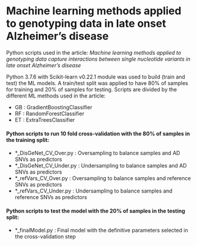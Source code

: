 # Machine learning methods applied to genotyping data in late onset Alzheimer’s disease

Python scripts used in the article: *Machine learning methods applied to genotyping data capture interactions between single nucleotide variants in late onset Alzheimer’s disease* 

Python 3.7.6 with Scikit-learn v0.22.1 module was used to build (train and test) the ML models. A train/test split was applied to have 80% of samples for training and 20% of samples for testing. Scripts are divided by the different ML methods used in the article:

- GB : GradientBoostingClassifier
- RF : RandomForestClassifier
- ET : ExtraTreesClassifier

#### Python scripts to run 10 fold cross-validation with the 80% of samples in the training split:

- \*\_DisGeNet_CV_Over.py : Oversampling to balance samples and AD SNVs as predictors
- \*\_DisGeNet_CV_Under.py : Undersampling to balance samples and AD SNVs as predictors
- \*\_refVars_CV_Over.py : Oversampling to balance samples and reference SNVs as predictors
- \*\_refVars_CV_Under.py : Undersampling to balance samples and reference SNVs as predictors

#### Python scripts to test the model with the 20% of samples in the testing split:

- \*\_finalModel.py : Final model with the definitive parameters selected in the cross-validation step

